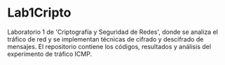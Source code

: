 # Lab1Cripto
Laboratorio 1 de 'Criptografía y Seguridad de Redes', donde se analiza el tráfico de red y se implementan técnicas de cifrado y descifrado de mensajes. El repositorio contiene los códigos, resultados y análisis del experimento de tráfico ICMP.
